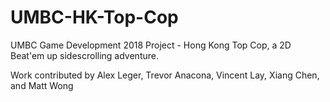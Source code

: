 # UMBC-HK-Top-Cop
UMBC Game Development 2018 Project - Hong Kong Top Cop, a 2D Beat'em up sidescrolling adventure.

Work contributed by Alex Leger, Trevor Anacona, Vincent Lay, Xiang Chen, and Matt Wong



